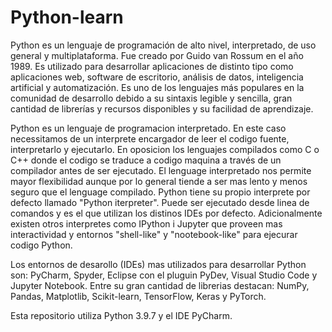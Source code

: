 # Python-learn

Python es un lenguaje de programación de alto nivel, interpretado, de uso general y multiplataforma. Fue creado por Guido van Rossum en el año 1989. Es utilizado para desarrollar aplicaciones de distinto tipo como aplicaciones web, software de escritorio, análisis de datos, inteligencia artificial y automatización. Es uno de los lenguajes más populares en la comunidad de desarrollo debido a su sintaxis legible y sencilla, gran cantidad de librerías y recursos disponibles y su facilidad de aprendizaje.

Python es un lenguaje de programacion interpretado. En este caso necessitamos de un interprete encargador de leer el codigo fuente, interpretarlo y ejecutarlo. En oposicion los lenguajes compilados como C o C++ donde el codigo se traduce a codigo maquina a través de un compilador antes de ser ejecutado. El lenguage interpretado nos permite mayor flexibilidad aunque por lo general tiende a ser mas lento y menos seguro que el lenguage compilado.
Python tiene su propio interprete por defecto llamado "Python iterpreter". Puede ser ejecutado desde linea de comandos y es el que utilizan los distinos IDEs por defecto. Adicionalmente existen otros interpretes como IPython i Jupyter que proveen mas interactividad y entornos "shell-like" y "nootebook-like" para ejecurar codigo Python.

Los entornos de desarollo (IDEs) mas utilizados para desarrollar Python son: PyCharm, Spyder, Eclipse con el pluguin PyDev, Visual Studio Code y Jupyter Notebook. 
Entre su gran cantidad de librerias destacan: NumPy, Pandas, Matplotlib, Scikit-learn, TensorFlow, Keras y PyTorch.

Esta repositorio utiliza Python 3.9.7 y el IDE PyCharm.
